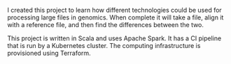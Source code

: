 I created this project to learn how different technologies could be used for processing large files in genomics. When complete it will take a file, align it with a reference file, and then find the differences between the two.

This project is written in Scala and uses Apache Spark. It has a CI pipeline that is run by a Kubernetes cluster. The computing infrastructure is provisioned using Terraform.
